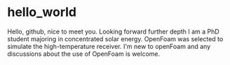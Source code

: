# hello_world
Hello, github, nice to meet you. Looking forward further depth
I am a PhD student majoring in concentrated solar energy. OpenFoam was selected to simulate the high-temperature receiver. I'm new to openFoam and any discussions about the use of OpenFoam is welcome.
